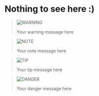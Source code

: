 # Nothing to see here :)



> ![WARNING](https://img.shields.io/badge/WARNING-yellow?style=for-the-badge)
>
> Your warning message here

> ![NOTE](https://img.shields.io/badge/NOTE-blue?style=for-the-badge)
>
> Your note message here

> ![TIP](https://img.shields.io/badge/TIP-green?style=for-the-badge)
>
> Your tip message here

> ![DANGER](https://img.shields.io/badge/DANGER-red?style=for-the-badge)
>
> Your danger message here
> 
>